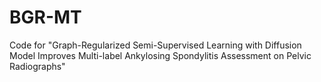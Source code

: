 # BGR-MT
Code for "Graph-Regularized Semi-Supervised Learning with Diffusion Model Improves Multi-label Ankylosing Spondylitis Assessment on Pelvic Radiographs"
